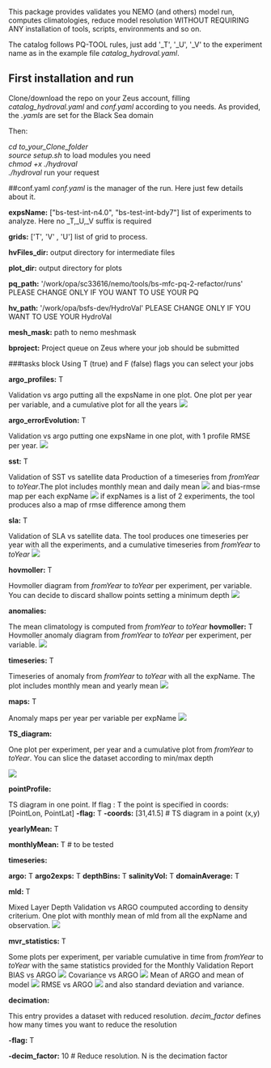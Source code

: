 This package provides validates you NEMO (and others) model run, computes climatologies, reduce model resolution WITHOUT REQUIRING ANY installation of tools, scripts, environments  and so on.

The catalog follows PQ-TOOL rules, just add '_T', '_U', '_V' to the experiment name as in the example file *catalog_hydroval.yaml*.



## First installation and run
Clone/download the repo on your Zeus account, filling *catalog_hydroval.yaml* and *conf.yaml* according to you needs.
As provided, the *.yamls* are set for the Black Sea domain  

Then:

*cd to_your_Clone_folder*
\
*source setup.sh* to load modules you need
\
*chmod +x ./hydroval*
\
*./hydroval* run your request



##conf.yaml
*conf.yaml* is the manager of the run.  Here just few details about it.

**expsName:** ["bs-test-int-n4.0", "bs-test-int-bdy7"] list of experiments to analyze. Here no _T,_U,_V suffix is required 

**grids:** ['T', 'V' , 'U']  list of grid to process. 

**hvFiles_dir:** output directory for intermediate files

**plot_dir:**  output directory for plots

**pq_path:** '/work/opa/sc33616/nemo/tools/bs-mfc-pq-2-refactor/runs' PLEASE CHANGE ONLY IF YOU WANT TO USE YOUR PQ

**hv_path:** '/work/opa/bsfs-dev/HydroVal' PLEASE CHANGE ONLY IF YOU WANT TO USE YOUR HydroVal

**mesh_mask:** path to nemo meshmask

**bproject:** Project queue on Zeus where your job should be submitted

###tasks block
Using T (true) and F (false) flags you can select your jobs

**argo_profiles:** T

Validation vs argo putting all the expsName in one plot. One plot per year per variable, and a cumulative plot for all the years
![](pics/allYears_Domain_Salinity.png)

**argo_errorEvolution:** T

Validation vs argo putting one expsName in one plot, with 1 profile RMSE per year.
![](pics/errorEvolution_bs-test-int-bdy7_salinity_2016-2019.png)

**sst:** T

Validation of SST vs satellite data
Production of a timeseries from *fromYear* to *toYear*.The plot includes monthly mean and daily mean 
![](pics/2016-2018_ts.png)
and bias-rmse map per each expName
![](pics/2016-2018mean_bs-test-int-bdy7_maps.png)
if expNames is a list of 2 experiments, the tool produces also a map of rmse difference among them

**sla:** T

Validation of SLA vs satellite data.
The tool produces one timeseries per year with all the experiments, and a cumulative timeseries from *fromYear* to *toYear* 
![](pics/sla_rmse_2016-2018.png)

**hovmoller:** T

Hovmoller diagram from *fromYear* to *toYear* per experiment, per variable. You can decide to discard shallow points setting a minimum depth
![](.pics/hov_domain_salinity.png)

**anomalies:**

The mean climatology is computed from *fromYear* to *toYear* 
**hovmoller:** T
Hovmoller anomaly diagram from *fromYear* to *toYear* per experiment, per variable. 
![](pics/anomalyHov_domain_salinity.png)

**timeseries:** T

Timeseries of anomaly from *fromYear* to *toYear* with all the expName. The plot includes monthly mean and yearly mean 
![](pics/anom_bs-test-int-n4.0-bs-test-int-bdy7_salinity_50-depth_timeseries.png)

**maps:** T

Anomaly maps per year per variable per expName
![](pics/mapAnom_salinity_2016_0m.png)


**TS_diagram:**

One plot per experiment, per year and a cumulative plot  from *fromYear* to *toYear*.
You can slice the dataset according to min/max depth 

![](pics/bs-test-int-bdy7_2016_Domain_TS_mean.png)

**pointProfile:**

TS diagram in one point. If flag : T the point is specified  in coords: [PointLon, PointLat]
  **-flag:** T
  **-coords:** [31,41.5] # TS diagram in a point (x,y)

**yearlyMean:** T

**monthlyMean:** T # to be tested

**timeseries:**

**argo:** T
**argo2exps:** T
**depthBins:** T
**salinityVol:** T
**domainAverage:** T

**mld:** T

Mixed Layer Depth Validation vs ARGO coumputed according to density criterium.
One plot with monthly mean of mld from all the expName and observation.
![](pics/2016-2017_mld_stats.png)

**mvr_statistics:** T

Some plots per experiment, per variable cumulative in time from *fromYear* to *toYear* with the same statistics provided for the Monthly Validation Report
BIAS vs ARGO
![](pics/bs-test-int-bdy7_2016_salinity_BIAS.png)
Covariance vs ARGO
![](pics/bs-test-int-bdy7_2016_salinity_cov.png)
Mean of ARGO and mean of model
![](pics/bs-test-int-bdy7_2016_salinity_mean.png)
RMSE vs ARGO
![](pics/bs-test-int-bdy7_2016_salinity_MSE.png)
and also standard deviation and variance.

**decimation:**

This entry provides a dataset with reduced resolution. *decim_factor* defines how many times you want to reduce the resolution

**-flag:** T 

**-decim_factor:** 10  # Reduce resolution. N is the decimation factor

